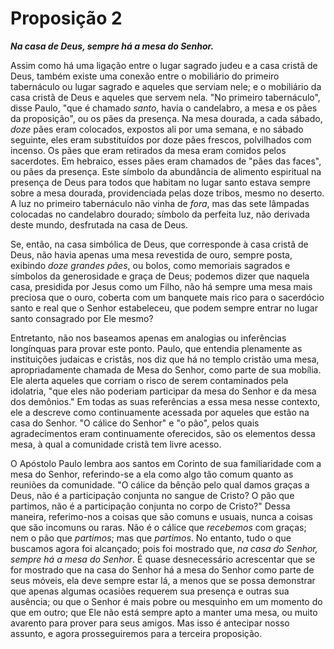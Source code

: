 # Proposição 2

***Na casa de Deus, sempre há a mesa do Senhor.***

Assim como há uma ligação entre o lugar sagrado judeu e a casa cristã de Deus, também existe uma conexão entre o mobiliário do primeiro tabernáculo ou lugar sagrado e aqueles que serviam nele; e o mobiliário da casa cristã de Deus e aqueles que servem nela. "No primeiro tabernáculo", disse Paulo, "que é chamado *santo*, havia o candelabro, a mesa e os pães da proposição", ou os pães da presença. Na mesa dourada, a cada sábado, *doze* pães eram colocados, expostos ali por uma semana, e no sábado seguinte, eles eram substituídos por doze pães frescos, polvilhados com incenso. Os pães que eram retirados da mesa eram comidos pelos sacerdotes. Em hebraico, esses pães eram chamados de "pães das faces", ou pães da presença. Este símbolo da abundância de alimento espiritual na presença de Deus para todos que habitam no lugar santo estava sempre sobre a mesa dourada, providenciada pelas doze tribos, mesmo no deserto. A luz no primeiro tabernáculo não vinha de *fora*, mas das sete lâmpadas colocadas no candelabro dourado; símbolo da perfeita luz, não derivada deste mundo, desfrutada na casa de Deus.

Se, então, na casa simbólica de Deus, que corresponde à casa cristã de Deus, não havia apenas uma mesa revestida de ouro, sempre posta, exibindo *doze grandes pães*, ou bolos, como memoriais sagrados e símbolos da generosidade e graça de Deus; podemos dizer que naquela casa, presidida por Jesus como um Filho, não há sempre uma mesa mais preciosa que o ouro, coberta com um banquete mais rico para o sacerdócio santo e real que o Senhor estabeleceu, que podem sempre entrar no lugar santo consagrado por Ele mesmo?

Entretanto, não nos baseamos apenas em analogias ou inferências longínquas para provar este ponto. Paulo, que entendia plenamente as instituições judaicas e cristãs, nos diz que há no templo cristão uma mesa, apropriadamente chamada de Mesa do Senhor, como parte de sua mobília. Ele alerta aqueles que corriam o risco de serem contaminados pela idolatria, "que eles não poderiam participar da mesa do Senhor e da mesa dos demônios." Em todas as suas referências a essa mesa nesse contexto, ele a descreve como continuamente acessada por aqueles que estão na casa do Senhor. "O cálice do Senhor" e "o pão", pelos quais agradecimentos eram continuamente oferecidos, são os elementos dessa mesa, à qual a comunidade cristã tem livre acesso.

O Apóstolo Paulo lembra aos santos em Corinto de sua familiaridade com a mesa do Senhor, referindo-se a ela como algo tão comum quanto as reuniões da comunidade. "O cálice da bênção pelo qual damos graças a Deus, não é a participação conjunta no sangue de Cristo? O pão que partimos, não é a participação conjunta no corpo de Cristo?" Dessa maneira, referimo-nos a coisas que são comuns e usuais, nunca a coisas que são incomuns ou raras. Não é o cálice que *recebemos* com graças; nem o pão que *partimos*; mas que *partimos*. No entanto, tudo o que buscamos agora foi alcançado; pois foi mostrado que, *na casa do Senhor, sempre há a mesa do Senhor*. É quase desnecessário acrescentar que se for mostrado que na casa do Senhor há a mesa do Senhor como parte de seus móveis, ela deve sempre estar lá, a menos que se possa demonstrar que apenas algumas ocasiões requerem sua presença e outras sua ausência; ou que o Senhor é mais pobre ou mesquinho em um momento do que em outro; que Ele não está sempre apto a manter uma mesa, ou muito avarento para prover para seus amigos. Mas isso é antecipar nosso assunto, e agora prosseguiremos para a terceira proposição.